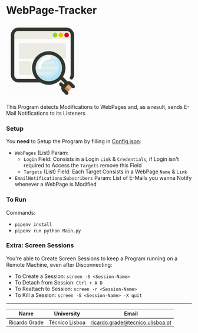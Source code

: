 # WebPage-Tracker

<img src="./Pictures/WebPage-Tracker-Icon.png" alt="WebPage-Tracker-Icon" width="200">

This Program detects Modifications to WebPages and, as a result, sends E-Mail Notifications to its Listeners

### Setup

You **need** to Setup the Program by filling in [Config.json](./Config.json):

- `WebPages` (List) Param:
    - `Login` Field: Consists in a Login `Link` & `Credentials`, if Login isn't required to Access the `Targets` remove this Field
    - `Targets` (List) Field: Each Target Consists in a WebPage `Name` & `Link`
- `EmailNotifications`:`Subscribers` Param: List of E-Mails you wanna Notify whenever a WebPage is Modified

### To Run

Commands:
- `pipenv install`
- `pipenv run python Main.py`

### Extra: Screen Sessions

You're able to Create Screen Sessions to keep a Program running on a Remote Machine, even after Disconnecting:

- To Create a Session: `screen -S <Session-Name>`
- To Detach from Session: `Ctrl + A D`
- To Reattach to Session: `screen -r <Session-Name>`
- To Kill a Session: `screen -S <Session-Name> -X quit`

---

| Name | University | Email |
| ---- | ---- | ---- |
| Ricardo Grade | Técnico Lisboa | ricardo.grade@tecnico.ulisboa.pt |
